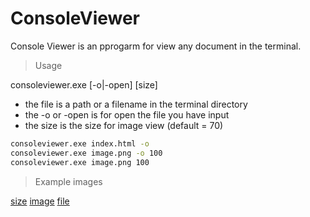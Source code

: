 # ConsoleViewer

Console Viewer is an pprogarm for view any document in the terminal.

>Usage

consoleviewer.exe <filename> [-o|-open] [size]

* the file is a path or a filename in the terminal directory
* the -o or -open is for open the file you have input
* the size is the size for image view (default = 70)

```bash
consoleviewer.exe index.html -o
consoleviewer.exe image.png -o 100
consoleviewer.exe image.png 100
```

> Example images

[size](https://github.com/JulesG10/ConsoleViewer/edit/main/images/imagesize.png)
[image](https://github.com/JulesG10/ConsoleViewer/edit/main/images/image.png)
[file](https://github.com/JulesG10/ConsoleViewer/edit/main/images/file.png)

